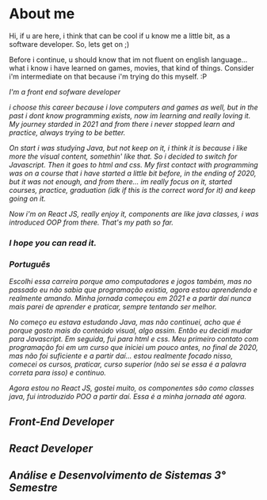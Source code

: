 # About me

Hi, 
 if u are here, i think that can be cool if u know me a little bit, as a software developer.
 So, lets get on ;)
 
 Before i continue, u should know that im not fluent on english language... what i know i have learned on games, movies, that kind of things. Consider i'm intermediate on that because i'm trying do this myself. :P
 
 <i>I'm a front end sofware developer<i>
 
 i choose this career because i love computers and games as well, but in the past i dont know programming exists, now im learning and really loving it.
 My journey starded in 2021 and from there i never stopped learn and practice, always trying to be better.
 
 On start i was studying Java, but not keep on it, i think it is because i like more the visual content, somethin' like that. So i decided to switch for Javascript.
 Then it goes to html and css. My first contact with programming was on a course that i have started a little bit before, in the ending of 2020, but it was not enough, 
 and from there... im really focus on it, started courses, practice, graduation (idk if this is the correct word for it) and keep going on it.
 
 Now i'm on React JS, really enjoy it, components are like java classes, i was introduced OOP from there.
 That's my path so far.
### I hope you can read it.
 
### Português
  
   Escolhi essa carreira porque amo computadores e jogos também, mas no passado eu não sabia que programação existia, agora estou aprendendo e realmente amando.
 Minha jornada começou em 2021 e a partir daí nunca mais parei de aprender e praticar, sempre tentando ser melhor.
 
 No começo eu estava estudando Java, mas não continuei, acho que é porque gosto mais do conteúdo visual, algo assim. Então eu decidi mudar para Javascript.
 Em seguida, fui para html e css. Meu primeiro contato com programação foi em um curso que iniciei um pouco antes, no final de 2020, mas não foi suficiente e a partir daí...
estou realmente focado nisso, comecei os cursos, praticar, curso superior (não sei se essa é a palavra correta para isso) e continuo.
 
 Agora estou no React JS, gostei muito, os componentes são como classes java, fui introduzido POO a partir daí.
 Essa é a minha jornada até agora.
 
 
 ## Front-End Developer
 ## React Developer
 ## Análise e Desenvolvimento de Sistemas 3° Semestre

